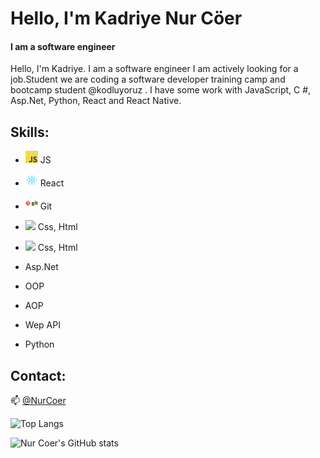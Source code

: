 # Hello, I'm Kadriye Nur Cöer
#### I am a software engineer 

Hello, I'm Kadriye. I am a software engineer
I am actively looking for a job.Student we are coding a software developer training camp and bootcamp student @kodluyoruz . I have some work with JavaScript, C #, Asp.Net, Python, React and React Native.

## Skills:  
- <code><a target="_blank" rel="noopener noreferrer" href="https://raw.githubusercontent.com/github/explore/80688e429a7d4ef2fca1e82350fe8e3517d3494d/topics/javascript/javascript.png"><img height="20" src="https://raw.githubusercontent.com/github/explore/80688e429a7d4ef2fca1e82350fe8e3517d3494d/topics/javascript/javascript.png" style="max-width:100%;"></a></code>   JS

- <code><a target="_blank" rel="noopener noreferrer" href="https://raw.githubusercontent.com/github/explore/80688e429a7d4ef2fca1e82350fe8e3517d3494d/topics/react/react.png"><img height="20" src="https://raw.githubusercontent.com/github/explore/80688e429a7d4ef2fca1e82350fe8e3517d3494d/topics/react/react.png" style="max-width:100%;"></a></code> React

- <code><a target="_blank" rel="noopener noreferrer" href="https://raw.githubusercontent.com/github/explore/80688e429a7d4ef2fca1e82350fe8e3517d3494d/topics/git/git.png"><img height="20" src="https://raw.githubusercontent.com/github/explore/80688e429a7d4ef2fca1e82350fe8e3517d3494d/topics/git/git.png" style="max-width:100%;"></a></code> Git

- <code><a target="_blank" rel="noopener noreferrer" href="https://c0.klipartz.com/pngpicture/7/820/gratis-png-icono-de-la-pantalla-del-ordenador-mac.png"><img height="20" src="https://c0.klipartz.com/pngpicture/7/820/gratis-png-icono-de-la-pantalla-del-ordenador-mac.png" style="max-width:100%;"></a></code> Css, Html

- <code><a target="_blank" rel="noopener noreferrer" href="c0.kliphttps://i.dlpng.com/static/png/7199275_preview.png"><img height="20" src="https://i.dlpng.com/static/png/7199275_preview.png"></a></code> Css, Html


- Asp.Net
- OOP
- AOP
- Wep API
- Python

## Contact:

📫 <a href="mailto:kadriyecoer@gmail.com" rel="nofollow">@NurCoer</a>



![Top Langs](https://github-readme-stats.vercel.app/api/top-langs/?username=nurcoer&layout=compact)  

![Nur Coer's GitHub stats](https://github-readme-stats.vercel.app/api?username=nurcoer&show_icons=true&theme=tokyonight)


